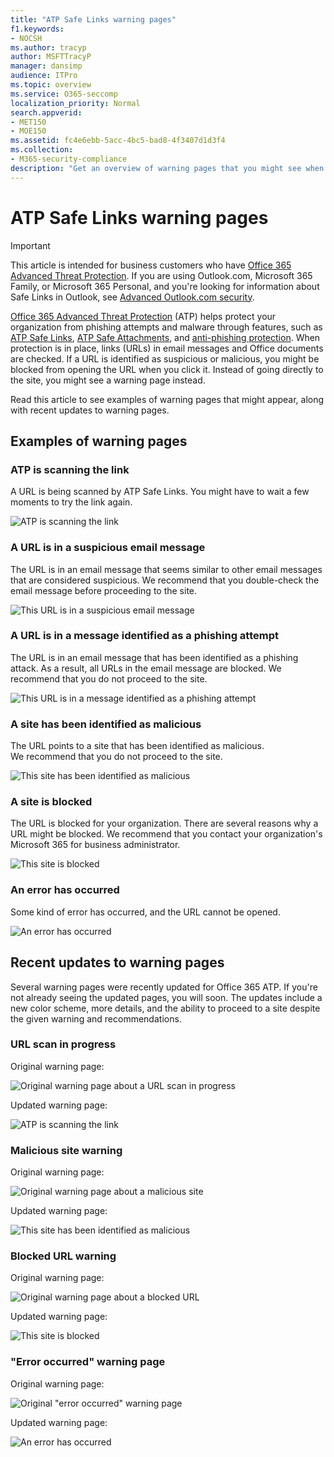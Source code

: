 ```yaml
---
title: "ATP Safe Links warning pages"
f1.keywords:
- NOCSH
ms.author: tracyp
author: MSFTTracyP
manager: dansimp
audience: ITPro
ms.topic: overview
ms.service: O365-seccomp
localization_priority: Normal
search.appverid:
- MET150
- MOE150
ms.assetid: fc4e6ebb-5acc-4bc5-bad8-4f3407d1d3f4
ms.collection:
- M365-security-compliance
description: "Get an overview of warning pages that you might see when Office 365 Advanced Threat Protection is at work."
---
```


# ATP Safe Links warning pages

> [!IMPORTANT]
> This article is intended for business customers who have [Office 365 Advanced Threat Protection](office-365-atp.md). If you are using Outlook.com, Microsoft 365 Family, or Microsoft 365 Personal, and you're looking for information about Safe Links in Outlook, see [Advanced Outlook.com security](https://support.office.com/article/882d2243-eab9-4545-a58a-b36fee4a46e2).

[Office 365 Advanced Threat Protection](office-365-atp.md) (ATP) helps protect your organization from phishing attempts and malware through features, such as [ATP Safe Links](atp-safe-links.md), [ATP Safe Attachments](atp-safe-attachments.md), and [anti-phishing protection](anti-phishing-protection.md). When protection is in place, links (URLs) in email messages and Office documents are checked. If a URL is identified as suspicious or malicious, you might be blocked from opening the URL when you click it. Instead of going directly to the site, you might see a warning page instead.

Read this article to see examples of warning pages that might appear, along with recent updates to warning pages.

## Examples of warning pages

### ATP is scanning the link

A URL is being scanned by ATP Safe Links. You might have to wait a few moments to try the link again.

![ATP is scanning the link](../../media/ee8dd5ed-6b91-4248-b054-12b719e8d0ed.png)

### A URL is in a suspicious email message

The URL is in an email message that seems similar to other email messages that are considered suspicious. We recommend that you double-check the email message before proceeding to the site.

![This URL is in a suspicious email message](../../media/33f57923-23e3-4b0f-838b-6ad589ba897b.png)

### A URL is in a message identified as a phishing attempt

The URL is in an email message that has been identified as a phishing attack. As a result, all URLs in the email message are blocked. We recommend that you do not proceed to the site.

![This URL is in a message identified as a phishing attempt](../../media/6e544a28-0604-4821-aba6-d5a57bb917e5.png)

### A site has been identified as malicious

The URL points to a site that has been identified as malicious.  <br/> We recommend that you do not proceed to the site.

![This site has been identified as malicious](../../media/058883c8-23f0-4672-9c1c-66b084796177.png)

### A site is blocked

The URL is blocked for your organization. There are several reasons why a URL might be blocked. We recommend that you contact your organization's Microsoft 365 for business administrator.

![This site is blocked](../../media/6b4bda2d-a1e6-419e-8b10-588e83c3af3f.png)

### An error has occurred

Some kind of error has occurred, and the URL cannot be opened.

![An error has occurred](../../media/2f7465a4-1cf4-4c1c-b7d4-3c07e4b795b4.png)

## Recent updates to warning pages

Several warning pages were recently updated for Office 365 ATP. If you're not already seeing the updated pages, you will soon. The updates include a new color scheme, more details, and the ability to proceed to a site despite the given warning and recommendations.

### URL scan in progress

Original warning page:

![Original warning page about a URL scan in progress](../../media/04368763-763f-43d6-94a4-a48291d36893.png)

Updated warning page:

![ATP is scanning the link](../../media/ee8dd5ed-6b91-4248-b054-12b719e8d0ed.png)

### Malicious site warning

Original warning page:

![Original warning page about a malicious site](../../media/b9efda09-6dd8-46ef-82cb-56e4d538b8f5.png)

Updated warning page:

![This site has been identified as malicious](../../media/058883c8-23f0-4672-9c1c-66b084796177.png)

### Blocked URL warning

Original warning page:

![Original warning page about a blocked URL](../../media/3d6ba028-30bf-45fc-958e-d3aad3defc83.png)

Updated warning page:

![This site is blocked](../../media/6b4bda2d-a1e6-419e-8b10-588e83c3af3f.png)

### "Error occurred" warning page

Original warning page:

![Original "error occurred" warning page](../../media/9aaa4383-2f23-48be-bdaa-8efbcb2acc70.png)

Updated warning page:

![An error has occurred](../../media/2f7465a4-1cf4-4c1c-b7d4-3c07e4b795b4.png)
